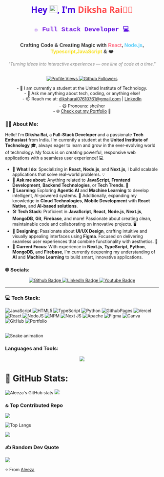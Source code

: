 <h1 align="center" style="font-family: 'Segoe UI', Tahoma, Geneva, Verdana, sans-serif; color: #4A00E0;">
  Hey 
  <img src="https://raw.githubusercontent.com/iampavangandhi/iampavangandhi/master/gifs/Hi.gif" height="25px" width="25px">, 
  I'm <span style="color:#FF4E50;">Diksha Rai👩‍💻</span>
</h1>

<h2 align="center" style="font-family: 'Courier New', Courier, monospace; background: linear-gradient(to right, #8E2DE2, #4A00E0); -webkit-background-clip: text; color: transparent;">
  🚀 Full Stack Developer 💻
</h2>

<h3 align="center" style="font-family: 'Poppins', sans-serif; color: #333;">
  Crafting Code &amp; Creating Magic with <span style="color:#FF6B81;">React</span>, <span style="color:#5BCEFA;">Node.js</span>, <span style="color:#F7DF1E;">Typescript,JavaScript</span> &amp; ❤️
</h3>

<p align="center" style="font-style: italic; color: #888;">
  "Turning ideas into interactive experiences — one line of code at a time."
</p>

<br>

<div align="center">
<!-- Profile Views Badge -->
  <a href="">
    <img src="https://komarev.com/ghpvc/?username=Aleeze123&label=Profile%20Views&color=blue&style=flat" alt="Profile Views"/>
  </a>
<!--   <a href="https://github.com/DikshaRai0761">
  <img src="https://profile-counter.glitch.me/Aleeze123/count.svg" alt="Profile Views"/>
</a> -->
  <a href="https://github.com/Aleeze123?tab=followers">
    <img src="https://img.shields.io/github/followers/DikshaRai0761?label=Followers&style=social" alt="Github Followers"/>
  </a>
  <p>
    - 🔭 I am currently a student at the United Institute of Technology. <br>
    - 💬 Ask me anything about tech, coding, or anything else!<br>
    - 📫 Reach me at: <a href="mailto:diksharai07610761@gmail.com">diksharai07610761@gmail.com</a> | <a href="https://www.linkedin.com/in/aleeza-a-i68735305/">LinkedIn</a><br>
    - 😄 Pronouns: she/her<br>
    - 🌐 <a href="https://diksharai0761.github.io/Portfolio/">Check out my Portfolio</a> 🌟
  </p>
</div>

### 🧑‍💻 About Me:

Hello! I'm **Diksha Rai**, a **Full-Stack Developer** and a passionate **Tech Enthusiast** from India. I'm currently a student at the **United Institute of Technology** 🎓, always eager to learn and grow in the ever-evolving world of technology. My focus is on creating powerful, responsive web applications with a seamless user experience! 💻

- 🔭 **What I do**: Specializing in **React**, **Node.js**, and **Next.js**, I build scalable applications that solve real-world problems. 💡
- 💬 **Ask me about**: Anything related to **JavaScript**, **Frontend Development**, **Backend Technologies**, or **Tech Trends**.  🤖
- 🌱 **Learning**: Exploring **Agentic AI** and **Machine Learning** to develop intelligent, AI-powered systems. 🚀 Additionally, expanding my knowledge in **Cloud Technologies**, **Mobile Development** with **React Native**, and **AI-based solutions**.
- 🛠️ **Tech Stack**: Proficient in **JavaScript**, **React**, **Node.js**, **Next.js**, **MongoDB**, **Git**, **Firebase**, and more! Passionate about creating clean, maintainable code and collaborating on innovative projects. 🖥️
- 🎨 **Designing**: Passionate about **UI/UX Design**, crafting intuitive and visually appealing interfaces using **Figma**. Focused on delivering seamless user experiences that combine functionality with aesthetics. 🌟
- 💼 **Current Focus**: With experience in **Next.js**, **TypeScript**, **Python**, **MongoDB**, and **Firebase**, I’m currently deepening my understanding of **AI** and **Machine Learning** to build smart, innovative applications.

### 🌐 Socials:

<div align="center">
  <a href="https://github.com/DikshaRai0761">
    <img src="https://img.shields.io/badge/Github-coral?style=for-the-badge&logo=Github&logoColor=white" alt="Github Badge"/>
  </a>
  <a href="https://www.linkedin.com/in/diksha-rai-553a92297/">
    <img src="https://img.shields.io/badge/LinkedIn-blue?style=for-the-badge&logo=linkedIn&logoColor=white" alt="LinkedIn Badge"/>
  </a>
  <a href="https://www.youtube.com/@Diksharai0761">
    <img src="https://img.shields.io/badge/Youtube-maroon?style=for-the-badge&logo=Youtube&logoColor=white" alt="Youtube Badge"/>
  </a>
</div>

---



 ### 💻 Tech Stack:
![JavaScript](https://img.shields.io/badge/javascript-%23323330.svg?style=for-the-badge&logo=javascript&logoColor=%23F7DF1E) 
![HTML5](https://img.shields.io/badge/html5-%23E34F26.svg?style=for-the-badge&logo=html5&logoColor=white) 
![TypeScript](https://img.shields.io/badge/typescript-%23007ACC.svg?style=for-the-badge&logo=typescript&logoColor=white) 
![Python](https://img.shields.io/badge/python-3670A0?style=for-the-badge&logo=python&logoColor=ffdd54) 
![GithubPages](https://img.shields.io/badge/github%20pages-121013?style=for-the-badge&logo=github&logoColor=white) 
![Vercel](https://img.shields.io/badge/vercel-%23000000.svg?style=for-the-badge&logo=vercel&logoColor=white) 
![React](https://img.shields.io/badge/react-%2320232a.svg?style=for-the-badge&logo=react&logoColor=%2361DAFB) 
![NodeJS](https://img.shields.io/badge/node.js-6DA55F?style=for-the-badge&logo=node.js&logoColor=white) 
![NPM](https://img.shields.io/badge/NPM-%23CB3837.svg?style=for-the-badge&logo=npm&logoColor=white) 
![Next JS](https://img.shields.io/badge/Next-black?style=for-the-badge&logo=next.js&logoColor=white) 
![Apache](https://img.shields.io/badge/apache-%23D42029.svg?style=for-the-badge&logo=apache&logoColor=white) 
![Figma](https://img.shields.io/badge/figma-%23F24E1E.svg?style=for-the-badge&logo=figma&logoColor=white) 
![Canva](https://img.shields.io/badge/Canva-%2300C4CC.svg?style=for-the-badge&logo=Canva&logoColor=white) 
![GitHub](https://img.shields.io/badge/github-%23121011.svg?style=for-the-badge&logo=github&logoColor=white) 
![Portfolio](https://img.shields.io/badge/Portfolio-%23000000.svg?style=for-the-badge&logo=firefox&logoColor=#FF7139)

<br clear="both">

<img src="https://raw.githubusercontent.com/DikshaRai0761/DikshaRai0761/output/snake.svg" alt="Snake animation" />

###

### Languages and Tools:


<p align="center">
  <a href="https://skillicons.dev">
    <img src="https://skillicons.dev/icons?i=git,typescript,javascript,github,npm,nextjs,react,linux,mongodb,python,firebase,kubernetes,docker,c,cs,angular,apple,bootstrap,cloudflare,css,dart,discord,figma,flutter,gitlab,gmail,ai,instagram,linkedin,prisma,pycharm,redux,svg,twitter,vite,vscode" />
  </a>
</p>

# 🚀 GitHub Stats:
![Aleeza's GitHub stats](https://github-readme-stats.vercel.app/api?username=Aleeze123&show_icons=true&theme=dark)
![](https://github-readme-activity-graph.vercel.app/graph?username=Aleeze123&bg_color=000000&color=ffffff&line=1100ff&point=ffffff&area=true&hide_border=true)

### 🔝 Top Contributed Repo
![](https://github-contributor-stats.vercel.app/api?username=DikshaRai0761&limit=5&theme=dark&combine_all_yearly_contributions=true)

![Top Langs](https://github-readme-stats.vercel.app/api/top-langs/?username=DikshaRai0761&theme=dark)

![](https://github-readme-streak-stats.herokuapp.com/?user=DikshaRai0761&theme=dark&hide_border=false)<br/>


### ✍️ Random Dev Quote
![](https://quotes-github-readme.vercel.app/api?type=horizontal&theme=radical)

⭐️ From <a href="https://github.com/DikshaRai0761#:~:text=Diksha,-DikshaRai0761%20%C2%B7%20she">Aleeza</a> 
